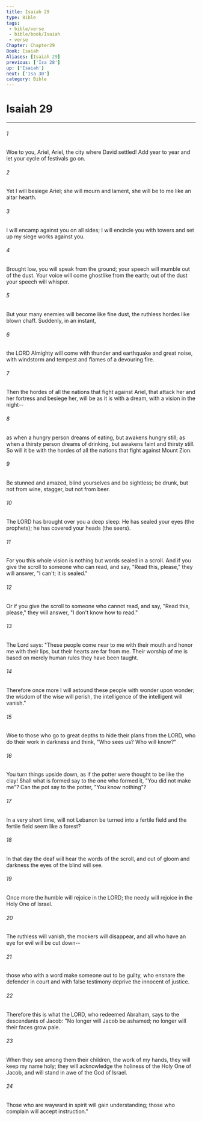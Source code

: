 ```yaml
---
title: Isaiah 29
type: Bible
tags:
 - bible/verse
 - bible/book/Isaiah
 - verse
Chapter: Chapter29
Book: Isaiah
Aliases: [Isaiah 29]
previous: ['Isa 28']
up: ['Isaiah']
next: ['Isa 30']
category: Bible
---
```

# Isaiah 29

***


###### 1 
Woe to you, Ariel, Ariel, the city where David settled! Add year to year and let your cycle of festivals go on. 

###### 2 
Yet I will besiege Ariel; she will mourn and lament, she will be to me like an altar hearth. 

###### 3 
I will encamp against you on all sides; I will encircle you with towers and set up my siege works against you. 

###### 4 
Brought low, you will speak from the ground; your speech will mumble out of the dust. Your voice will come ghostlike from the earth; out of the dust your speech will whisper. 

###### 5 
But your many enemies will become like fine dust, the ruthless hordes like blown chaff. Suddenly, in an instant, 

###### 6 
the LORD Almighty will come with thunder and earthquake and great noise, with windstorm and tempest and flames of a devouring fire. 

###### 7 
Then the hordes of all the nations that fight against Ariel, that attack her and her fortress and besiege her, will be as it is with a dream, with a vision in the night-- 

###### 8 
as when a hungry person dreams of eating, but awakens hungry still; as when a thirsty person dreams of drinking, but awakens faint and thirsty still. So will it be with the hordes of all the nations that fight against Mount Zion. 

###### 9 
Be stunned and amazed, blind yourselves and be sightless; be drunk, but not from wine, stagger, but not from beer. 

###### 10 
The LORD has brought over you a deep sleep: He has sealed your eyes (the prophets); he has covered your heads (the seers). 

###### 11 
For you this whole vision is nothing but words sealed in a scroll. And if you give the scroll to someone who can read, and say, "Read this, please," they will answer, "I can't; it is sealed." 

###### 12 
Or if you give the scroll to someone who cannot read, and say, "Read this, please," they will answer, "I don't know how to read." 

###### 13 
The Lord says: "These people come near to me with their mouth and honor me with their lips, but their hearts are far from me. Their worship of me is based on merely human rules they have been taught. 

###### 14 
Therefore once more I will astound these people with wonder upon wonder; the wisdom of the wise will perish, the intelligence of the intelligent will vanish." 

###### 15 
Woe to those who go to great depths to hide their plans from the LORD, who do their work in darkness and think, "Who sees us? Who will know?" 

###### 16 
You turn things upside down, as if the potter were thought to be like the clay! Shall what is formed say to the one who formed it, "You did not make me"? Can the pot say to the potter, "You know nothing"? 

###### 17 
In a very short time, will not Lebanon be turned into a fertile field and the fertile field seem like a forest? 

###### 18 
In that day the deaf will hear the words of the scroll, and out of gloom and darkness the eyes of the blind will see. 

###### 19 
Once more the humble will rejoice in the LORD; the needy will rejoice in the Holy One of Israel. 

###### 20 
The ruthless will vanish, the mockers will disappear, and all who have an eye for evil will be cut down-- 

###### 21 
those who with a word make someone out to be guilty, who ensnare the defender in court and with false testimony deprive the innocent of justice. 

###### 22 
Therefore this is what the LORD, who redeemed Abraham, says to the descendants of Jacob: "No longer will Jacob be ashamed; no longer will their faces grow pale. 

###### 23 
When they see among them their children, the work of my hands, they will keep my name holy; they will acknowledge the holiness of the Holy One of Jacob, and will stand in awe of the God of Israel. 

###### 24 
Those who are wayward in spirit will gain understanding; those who complain will accept instruction." 
